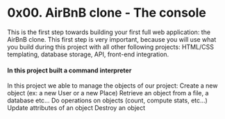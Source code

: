 # 0x00. AirBnB clone - The console
This is the first step towards building your first full web application:
the AirBnB clone. This first step is very important,
because you will use what you build during this project
with all other following projects: HTML/CSS templating,
database storage, API, front-end integration.

#### In this project built a command interpreter
In this project we able to manage the objects of our project:
Create a new object (ex: a new User or a new Place)
Retrieve an object from a file, a database etc…
Do operations on objects (count, compute stats, etc…)
Update attributes of an object
Destroy an object
